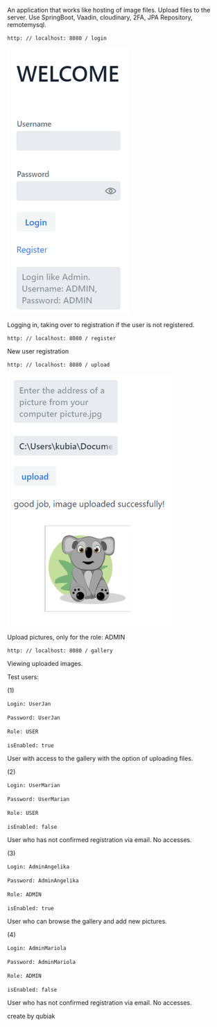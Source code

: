 An application that works like hosting of image files. Upload files to the server. 
Use SpringBoot, Vaadin, cloudinary, 2FA, JPA Repository, remotemysql.

    http: // localhost: 8080 / login
![img_1.png](img_1.png)

Logging in, taking over to registration if the user is not registered.

    http: // localhost: 8080 / register
New user registration

    http: // localhost: 8080 / upload
![img_2.png](img_2.png)

Upload pictures, only for the role: ADMIN

    http: // localhost: 8080 / gallery
Viewing uploaded images.




Test users:


(1)

    Login: UserJan

    Password: UserJan

    Role: USER

    isEnabled: true


User with access to the gallery with the option of uploading files.


(2)

    Login: UserMarian

    Password: UserMarian

    Role: USER

    isEnabled: false


User who has not confirmed registration via email. No accesses.

(3)

    Login: AdminAngelika

    Password: AdminAngelika

    Role: ADMIN

    isEnabled: true


User who can browse the gallery and add new pictures.


(4)

    Login: AdminMariola

    Password: AdminMariola

    Role: ADMIN

    isEnabled: false


User who has not confirmed registration via email. No accesses.


create by qubiak